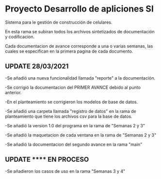 # Proyecto Desarrollo de apliciones SI
Sistema para le gestión de construcción de celulares.

En esta rama se subiran todos los archivos sintetizados de documentación y codificacion.

Cada documentacion de avance corresponde a una o varias semanas, las cuales se especifican en la primera pagina de cada documento.


## UPDATE 28/03/2021

-Se añadió una nueva funcionalidad llamada "reporte" a la documentación.

-Se corrigió la documentacion del PRIMER AVANCE debido al punto anterior.

-En el planteamiento se corrigieron los modelos de base de datos.

-Se añadió una carpeta llamada "registro de datos" en la rama de planteamiento que tiene los archivos csv para la base de datos.

-Se añadió la version 1.0 del programa en la rama de "Semanas 2 y 3"

-Se añadió la maquetacion de cada ventana en la rama de "Semanas 2 y 3"

-Se añadió la documentacion del segundo avance en la rama "main"


## UPDATE **** EN PROCESO

-Se añadieron los casos de uso en la rama "Semanas 3 y 4"

